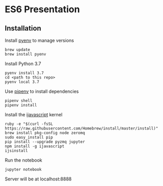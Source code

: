 # ES6 Presentation

## Installation

Install [pyenv](https://github.com/pyenv/pyenv/) to manage versions
```
brew update
brew install pyenv
```

Install Python 3.7
```
pyenv install 3.7
cd <path to this repo>
pyenv local 3.7
```

Use [pipenv](https://pipenv.readthedocs.io/en/latest/) to install dependencies
```
pipenv shell
pipenv install
```

Install the [ijavascript](https://github.com/n-riesco/ijavascript) kernel
```
ruby -e "$(curl -fsSL https://raw.githubusercontent.com/Homebrew/install/master/install)"
brew install pkg-config node zeromq
sudo easy_install pip
pip install --upgrade pyzmq jupyter
npm install -g ijavascript
ijsinstall
```

Run the notebook
```
jupyter notebook
```

Server will be at localhost:8888
